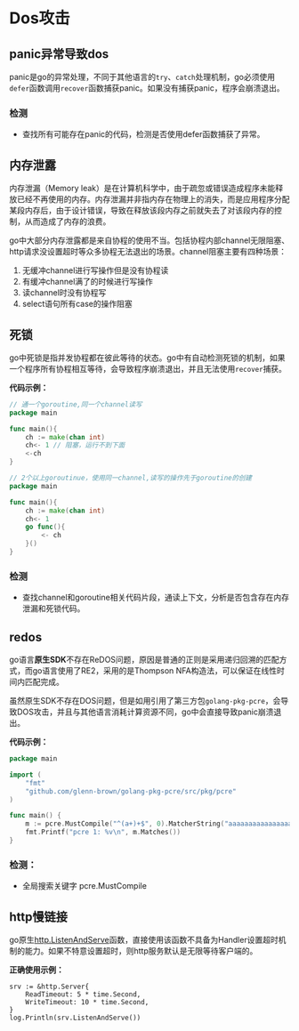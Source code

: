 # Dos攻击

## panic异常导致dos<div id="dos1"></div>

panic是go的异常处理，不同于其他语言的`try`、`catch`处理机制，go必须使用`defer`函数调用`recover`函数捕获panic。如果没有捕获panic，程序会崩溃退出。

### 检测

- 查找所有可能存在panic的代码，检测是否使用defer函数捕获了异常。

## 内存泄露<div id="dos2"></div>

内存泄漏（Memory leak）是在计算机科学中，由于疏忽或错误造成程序未能释放已经不再使用的内存。内存泄漏并非指内存在物理上的消失，而是应用程序分配某段内存后，由于设计错误，导致在释放该段内存之前就失去了对该段内存的控制，从而造成了内存的浪费。

go中大部分内存泄露都是来自协程的使用不当。包括协程内部channel无限阻塞、http请求没设置超时等众多协程无法退出的场景。channel阻塞主要有四种场景：

1. 无缓冲channel进行写操作但是没有协程读
2. 有缓冲channel满了的时候进行写操作
3. 读channel时没有协程写
4. select语句所有case的操作阻塞

## 死锁<div id="dos3"></div>

go中死锁是指并发协程都在彼此等待的状态。go中有自动检测死锁的机制，如果一个程序所有协程相互等待，会导致程序崩溃退出，并且无法使用`recover`捕获。

**代码示例：**

```go
// 通一个goroutine,同一个channel读写
package main

func main(){
    ch := make(chan int)
    ch<- 1 // 阻塞，运行不到下面
    <-ch
}
```

```go
// 2个以上goroutinue，使用同一channel,读写的操作先于goroutine的创建
package main

func main(){
    ch := make(chan int)
    ch<- 1
    go func(){
        <- ch
    }()
}
```

### 检测

- 查找channel和goroutine相关代码片段，通读上下文，分析是否包含存在内存泄漏和死锁代码。

## redos<div id="dos4"></div>

go语言**原生SDK**不存在ReDOS问题，原因是普通的正则是采用递归回溯的匹配方式，而go语言使用了RE2，采用的是Thompson NFA构造法，可以保证在线性时间内匹配完成。

虽然原生SDK不存在DOS问题，但是如用引用了第三方包`golang-pkg-pcre`，会导致DOS攻击，并且与其他语言消耗计算资源不同，go中会直接导致panic崩溃退出。

**代码示例：**

```go
package main

import (
    "fmt"
    "github.com/glenn-brown/golang-pkg-pcre/src/pkg/pcre"
)

func main() {
    m := pcre.MustCompile("^(a+)+$", 0).MatcherString("aaaaaaaaaaaaaaaaaaaaaaaaaaa", 0)
    fmt.Printf("pcre 1: %v\n", m.Matches())
}
```

### 检测：

- 全局搜索关键字 pcre.MustCompile

## http慢链接<div id="dos5"></div>

go原生[http.ListenAndServe]( https://blog.cloudflare.com/the-complete-guide-to-golang-net-http-timeouts/ )函数，直接使用该函数不具备为Handler设置超时机制的能力。如果不特意设置超时，则http服务默认是无限等待客户端的。  

**正确使用示例：**

```
srv := &http.Server{
    ReadTimeout: 5 * time.Second,
    WriteTimeout: 10 * time.Second,
}
log.Println(srv.ListenAndServe())
```